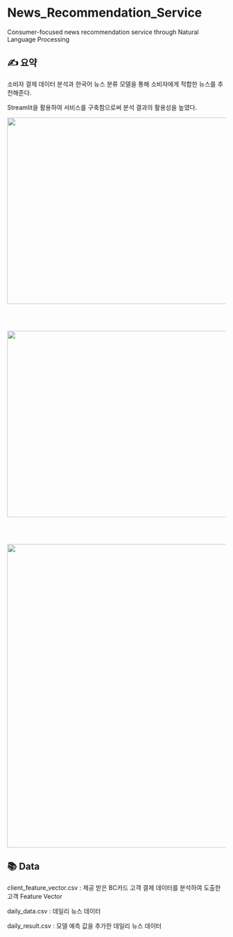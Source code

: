 # News_Recommendation_Service
Consumer-focused news recommendation service through Natural Language Processing


## ✍ 요약
소비자 결제 데이터 분석과 한국어 뉴스 분류 모델을 통해 소비자에게 적합한 뉴스를 추천해준다.

Streamlit을 활용하여 서비스를 구축함으로써 분석 결과의 활용성을 높였다.


<img src="https://github.com/tgwon/News_Recommendation/assets/102985590/63e26b89-bdf0-4b07-893e-5d866b2dac02"  width="760" height="430">

<br/><br/>

<img src="https://github.com/tgwon/News_Recommendation/assets/102985590/4beb17aa-f2fe-4c35-926b-b51301dd8354"  width="760" height="430">

<br/><br/>

<img src="https://github.com/tgwon/News_Recommendation/assets/102985590/0f356a3b-0702-4988-8e51-69f3cc828969"  width="650" height="700">


## 📚 Data
client_feature_vector.csv : 제공 받은 BC카드 고객 결제 데이터를 분석하여 도출한 고객 Feature Vector

daily_data.csv : 데일리 뉴스 데이터

daily_result.csv : 모델 예측 값을 추가한 데일리 뉴스 데이터

